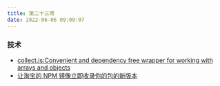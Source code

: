 ```yaml
---
title: 第二十三周
date: 2022-06-06 09:09:07
---
```


### 技术

- [collect.js:Convenient and dependency free wrapper for working with arrays and objects](https://github.com/ecrmnn/collect.js)
- [让淘宝的 NPM 镜像立即收录你的包的新版本](https://github.com/cssmagic/npm-mirror-sync)
